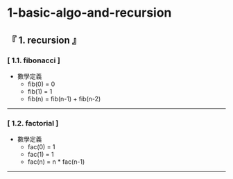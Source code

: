 # 1-basic-algo-and-recursion

## 『 1. recursion 』
### [ 1.1. fibonacci ]
- 數學定義
    - fib(0) = 0
    - fib(1) = 1
    - fib(n) = fib(n-1) + fib(n-2)

<hr>

### [ 1.2. factorial ]
- 數學定義
    - fac(0) = 1
    - fac(1) = 1
    - fac(n) = n * fac(n-1)

<hr>